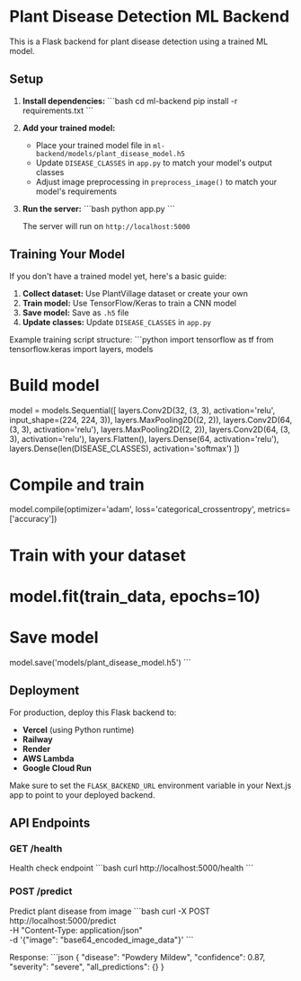 # Plant Disease Detection ML Backend

This is a Flask backend for plant disease detection using a trained ML model.

## Setup

1. **Install dependencies:**
   \`\`\`bash
   cd ml-backend
   pip install -r requirements.txt
   \`\`\`

2. **Add your trained model:**
   - Place your trained model file in `ml-backend/models/plant_disease_model.h5`
   - Update `DISEASE_CLASSES` in `app.py` to match your model's output classes
   - Adjust image preprocessing in `preprocess_image()` to match your model's requirements

3. **Run the server:**
   \`\`\`bash
   python app.py
   \`\`\`
   
   The server will run on `http://localhost:5000`

## Training Your Model

If you don't have a trained model yet, here's a basic guide:

1. **Collect dataset:** Use PlantVillage dataset or create your own
2. **Train model:** Use TensorFlow/Keras to train a CNN model
3. **Save model:** Save as `.h5` file
4. **Update classes:** Update `DISEASE_CLASSES` in `app.py`

Example training script structure:
\`\`\`python
import tensorflow as tf
from tensorflow.keras import layers, models

# Build model
model = models.Sequential([
    layers.Conv2D(32, (3, 3), activation='relu', input_shape=(224, 224, 3)),
    layers.MaxPooling2D((2, 2)),
    layers.Conv2D(64, (3, 3), activation='relu'),
    layers.MaxPooling2D((2, 2)),
    layers.Conv2D(64, (3, 3), activation='relu'),
    layers.Flatten(),
    layers.Dense(64, activation='relu'),
    layers.Dense(len(DISEASE_CLASSES), activation='softmax')
])

# Compile and train
model.compile(optimizer='adam',
              loss='categorical_crossentropy',
              metrics=['accuracy'])

# Train with your dataset
# model.fit(train_data, epochs=10)

# Save model
model.save('models/plant_disease_model.h5')
\`\`\`

## Deployment

For production, deploy this Flask backend to:
- **Vercel** (using Python runtime)
- **Railway**
- **Render**
- **AWS Lambda**
- **Google Cloud Run**

Make sure to set the `FLASK_BACKEND_URL` environment variable in your Next.js app to point to your deployed backend.

## API Endpoints

### GET /health
Health check endpoint
\`\`\`bash
curl http://localhost:5000/health
\`\`\`

### POST /predict
Predict plant disease from image
\`\`\`bash
curl -X POST http://localhost:5000/predict \
  -H "Content-Type: application/json" \
  -d '{"image": "base64_encoded_image_data"}'
\`\`\`

Response:
\`\`\`json
{
  "disease": "Powdery Mildew",
  "confidence": 0.87,
  "severity": "severe",
  "all_predictions": {}
}

